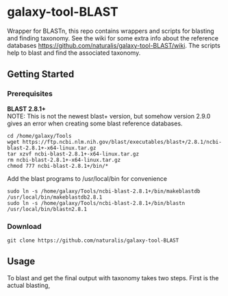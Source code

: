 # galaxy-tool-BLAST
Wrapper for BLASTn, this repo contains wrappers and scripts for blasting and finding taxonomy. See the wiki for some extra info about the reference databases https://github.com/naturalis/galaxy-tool-BLAST/wiki. The scripts help to blast and find the associated taxonomy.

## Getting Started
### Prerequisites
**BLAST 2.8.1+**<br />
NOTE: This is not the newest blast+ version, but somehow version 2.9.0 gives an error when creating some blast reference databases.
```
cd /home/galaxy/Tools
wget https://ftp.ncbi.nlm.nih.gov/blast/executables/blast+/2.8.1/ncbi-blast-2.8.1+-x64-linux.tar.gz
tar xzvf ncbi-blast-2.8.1+-x64-linux.tar.gz
rm ncbi-blast-2.8.1+-x64-linux.tar.gz
chmod 777 ncbi-blast-2.8.1+/bin/*
```
Add the blast programs to /usr/local/bin for convenience
```
sudo ln -s /home/galaxy/Tools/ncbi-blast-2.8.1+/bin/makeblastdb /usr/local/bin/makeblastdb2.8.1
sudo ln -s /home/galaxy/Tools/ncbi-blast-2.8.1+/bin/blastn /usr/local/bin/blastn2.8.1
```
### Download
```
git clone https://github.com/naturalis/galaxy-tool-BLAST
```

## Usage
To blast and get the final output with taxonomy takes two steps. First is the actual blasting, 
